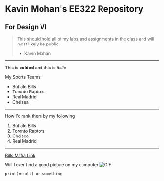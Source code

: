 # Kavin Mohan's EE322 Repository
## For Design VI
> This should hold all of my labs and assignments in the class and will most likely be public.
>  - Kavin Mohan
---
This is __bolded__ and this is _italic_

My Sports Teams
- Buffalo Bills
- Toronto Raptors
- Real Madrid
- Chelsea
---
How I'd rank them by my following
1. Buffalo Bills
2. Toronto Raptors
3. Chelsea
4. Real Madrid
---
[Bills Mafia Link](https://nypost.com/2024/01/21/sports/fan-catches-fire-tailgating-with-bills-mafia-before-chiefs-game/)

Will I ever find a good picture on my computer
![GIF](https://www.si.com/.image/c_limit%2Ccs_srgb%2Cq_auto:good%2Cw_550/MTY4MjU2Mjg4OTkxMzU2ODI5/toronto-raptors-new-logo.webp](https://media1.tenor.com/m/WtfJo0beYhgAAAAd/no-i-dont-think-i-will.gif)https://media1.tenor.com/m/WtfJo0beYhgAAAAd/no-i-dont-think-i-will.gif)

`print(result) or something`
